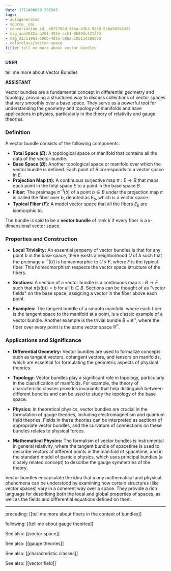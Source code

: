 ```yaml
---
date: 1711400650.205543
tags:
- autogenerated
- source__oai
- conversation_id__e0f2708d-534a-43b3-9230-5c6a94fd2433
- msg_aaa2632a-a261-493e-acb1-9b59dc421f73
- msg_d1c519a1-596b-4d1e-b86a-10511428aa0b
- colorclass/vector-space
title: tell me more about vector bundles
---
```


**USER**

tell me more about Vector Bundles


**ASSISTANT**

Vector bundles are a fundamental concept in differential geometry and topology, providing a structured way to discuss collections of vector spaces that vary smoothly over a base space. They serve as a powerful tool for understanding the geometry and topology of manifolds and have applications in physics, particularly in the theory of relativity and gauge theories.

### Definition

A vector bundle consists of the following components:

- **Total Space ($E$):** A topological space or manifold that contains all the data of the vector bundle.
- **Base Space ($B$):** Another topological space or manifold over which the vector bundle is defined. Each point of $B$ corresponds to a vector space in $E$.
- **Projection Map ($\pi$):** A continuous surjective map $\pi: E \to B$ that maps each point in the total space $E$ to a point in the base space $B$.
- **Fiber:** The preimage $\pi^{-1}(b)$ of a point $b \in B$ under the projection map $\pi$ is called the fiber over $b$, denoted as $E_b$, which is a vector space.
- **Typical Fiber ($F$):** A model vector space that all the fibers $E_b$ are isomorphic to.

The bundle is said to be a **vector bundle** of rank $k$ if every fiber is a $k$-dimensional vector space.

### Properties and Construction

- **Local Triviality:** An essential property of vector bundles is that for any point $b$ in the base space, there exists a neighborhood $U$ of $b$ such that the preimage $\pi^{-1}(U)$ is homeomorphic to $U \times F$, where $F$ is the typical fiber. This homeomorphism respects the vector space structure of the fibers.

- **Sections:** A section of a vector bundle is a continuous map $s: B \to E$ such that $\pi(s(b)) = b$ for all $b \in B$. Sections can be thought of as "vector fields" on the base space, assigning a vector in the fiber above each point.

- **Examples:** The tangent bundle of a smooth manifold, where each fiber is the tangent space to the manifold at a point, is a classic example of a vector bundle. Another example is the trivial bundle $B \times \mathbb{R}^n$, where the fiber over every point is the same vector space $\mathbb{R}^n$.

### Applications and Significance

- **Differential Geometry:** Vector bundles are used to formalize concepts such as tangent vectors, cotangent vectors, and tensors on manifolds, which are essential for formulating the geometric aspects of physical theories.

- **Topology:** Vector bundles play a significant role in topology, particularly in the classification of manifolds. For example, the theory of characteristic classes provides invariants that help distinguish between different bundles and can be used to study the topology of the base space.

- **Physics:** In theoretical physics, vector bundles are crucial in the formulation of gauge theories, including electromagnetism and quantum field theories. Fields in these theories can be interpreted as sections of appropriate vector bundles, and the curvature of connections on these bundles relates to physical forces.

- **Mathematical Physics:** The formalism of vector bundles is instrumental in general relativity, where the tangent bundle of spacetime is used to describe vectors at different points in the manifold of spacetime, and in the standard model of particle physics, which uses principal bundles (a closely related concept) to describe the gauge symmetries of the theory.

Vector bundles encapsulate the idea that many mathematical and physical phenomena can be understood by examining how certain structures (like vector spaces) vary in a coherent way over a space. They provide a rich language for describing both the local and global properties of spaces, as well as the fields and differential equations defined on them.


---

preceding: [[tell me more about fibers in the context of bundles]]  


following: [[tell me about gauge theories]]

See also: [[vector space]]


See also: [[gauge theories]]


See also: [[characteristic classes]]


See also: [[vector field]]